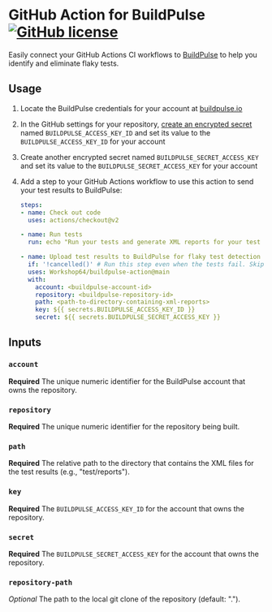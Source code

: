 # GitHub Action for BuildPulse [![GitHub license](https://img.shields.io/badge/license-MIT-blue.svg)](https://raw.githubusercontent.com/Workshop64/buildpulse-circleci-orb/master/LICENSE)

Easily connect your GitHub Actions CI workflows to [BuildPulse][buildpulse.io] to help you identify and eliminate flaky tests.

## Usage

1. Locate the BuildPulse credentials for your account at [buildpulse.io][]
2. In the GitHub settings for your repository, [create an encrypted secret](https://help.github.com/en/actions/configuring-and-managing-workflows/creating-and-storing-encrypted-secrets#creating-encrypted-secrets) named `BUILDPULSE_ACCESS_KEY_ID` and set its value to the `BUILDPULSE_ACCESS_KEY_ID` for your account
3. Create another encrypted secret named `BUILDPULSE_SECRET_ACCESS_KEY` and set its value to the `BUILDPULSE_SECRET_ACCESS_KEY` for your account
4. Add a step to your GitHub Actions workflow to use this action to send your test results to BuildPulse:

    ```yaml
    steps:
    - name: Check out code
      uses: actions/checkout@v2

    - name: Run tests
      run: echo "Run your tests and generate XML reports for your test results"

    - name: Upload test results to BuildPulse for flaky test detection
      if: '!cancelled()' # Run this step even when the tests fail. Skip if the workflow is cancelled.
      uses: Workshop64/buildpulse-action@main
      with:
        account: <buildpulse-account-id>
        repository: <buildpulse-repository-id>
        path: <path-to-directory-containing-xml-reports>
        key: ${{ secrets.BUILDPULSE_ACCESS_KEY_ID }}
        secret: ${{ secrets.BUILDPULSE_SECRET_ACCESS_KEY }}
    ```

## Inputs

### `account`

**Required** The unique numeric identifier for the BuildPulse account that owns the repository.

### `repository`

**Required** The unique numeric identifier for the repository being built.

### `path`

**Required** The relative path to the directory that contains the XML files for the test results (e.g., "test/reports").

### `key`

**Required** The `BUILDPULSE_ACCESS_KEY_ID` for the account that owns the repository.

### `secret`

**Required** The `BUILDPULSE_SECRET_ACCESS_KEY` for the account that owns the repository.

### `repository-path`

_Optional_ The path to the local git clone of the repository (default: ".").


[buildpulse.io]: https://buildpulse.io
